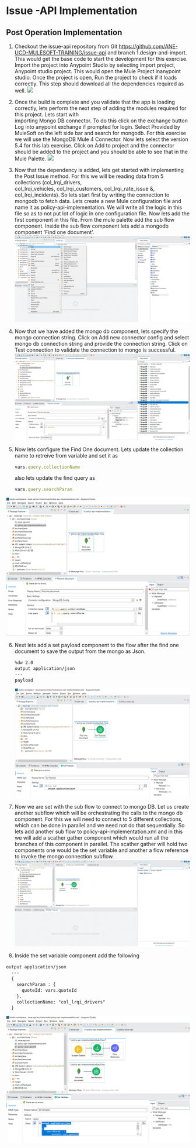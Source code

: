 # Issue -API Implementation
## Post Operation Implementation

1. Checkout the issue-api repository from Git <https://github.com/ANE-UCD-MULESOFT-TRAINING/issue-api> and branch 1.design-and-import. 
  This would get the base code to start the development for this exercise. 
  Import the project into Anypoint Studio by selecting import project, Anypoint studio project. This would open the Mule Project inanypoint studio. 
  Once the project is open, Run the project to check if it loads correctly. This step should download all the dependencies required as well. 
  ![](images/3.1.gif)
  
2. Once the build is complete and you validate that the app is loading correctly, lets perform the next step of adding the modules required for this project. Lets start with       
    importing Mongo DB connector. 
    To do this click on the exchange button 
    Log into anypoint exchange if prompted for login.
    Select Provided by MuleSoft on the left side bar and search for mongodb.
    For this exercise we will use the MongoDB Mule 4 Connector. Now lets select the version 5.4 for this lab exercise.
    Click on Add to project and the connector should be added to the project and you should be able to see that in the Mule Palette.
    ![](images/3.2.gif)
    
3. Now that the dependency is added, lets get started with implementing the Post Issue method. For this we will be reading data from 5 collections (col_lrqi_drivers,   
    col_lrqi_vehicles, col_lrqi_customers, col_lrqi_rate_issue &, col_lrqi_incidents).
    So lets start first by writing the connection to mongodb to fetch data.
    Lets create a new Mule configuration file and name it as policy-api-implementation. We will write all the logic in this file so as to not put lot of logic in one configuration file. Now lets add the first component in this file. From the mule palette add the sub flow component. Inside the sub flow component lets add a mongodb component 'Find one document'.
![](images/3.3.gif)

4. Now that we have added the mongo db component, lets specify the mongo connection string. Click on Add new connector config and select mongo db connection string and provide the connection string. Click on Test connection to validate the connection to mongo is successful.
![](images/3.4.gif)

5. Now lets configure the Find One document. Lets update the collection name to retreive from variable and set it as 
    ```ruby
    vars.query.collectionName
    ```
    also lets update the find query as 
    ```ruby
    vars.query.searchParam
    ```
![](images/3.5.png)

6.  Next lets add a set payload component to the flow after the find one document to save the output from the mongo as Json.
      ```
      %dw 2.0
    output application/json
    ---
    payload
      ```

    ![](images/3.6.png)
 7. Now we are set with the sub flow to connect to mongo DB. Let us create another subflow which will be orchestrating the calls to the mongo db component. For this we will need to connect to 5 different collections, which can be done in parallel and we need not do that sequentially. So lets add another sub flow to policy-api-implementation.xml and in this we will add a scather gather component which would run all the branches of this component in parallel.
  The scather gather will hold two components one would be the set variable and another a flow reference to invoke the mongo connection subflow.
![](images/3.7.gif)

8. Inside the set variable component add the following  
  ```
  output application/json
    ---
    {
      searchParam : {
        quoteId: vars.quoteId
      },
      collectionName: "col_lrqi_drivers"
    }
  ```

![](images/3.8.png)
